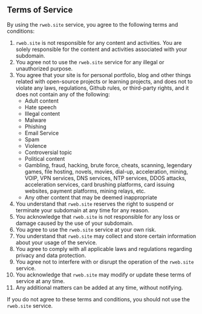 ## Terms of Service

By using the `rweb.site` service, you agree to the following terms and conditions:

1. `rweb.site` is not responsible for any content and activities. You are solely responsible for the content and activities associated with your subdomain.
2. You agree not to use the `rweb.site` service for any illegal or unauthorized purpose.
3. You agree that your site is for personal portfolio, blog and other things related with open-source projects or learning projects, and does not to violate any laws, regulations, Github rules, or third-party rights, and it does not contain any of the following:
    - Adult content
    - Hate speech
    - Illegal content
    - Malware
    - Phishing
    - Email Service
    - Spam
    - Violence
    - Controversial topic
    - Political content
    - Gambling, fraud, hacking, brute force, cheats, scanning, legendary games, file hosting, novels, movies, dial-up, acceleration, mining, VOIP, VPN services, DNS services, NTP services, DDOS attacks, acceleration services, card brushing platforms, card issuing websites, payment platforms, mining relays, etc.
    - Any other content that may be deemed inappropriate
4. You understand that `rweb.site` reserves the right to suspend or terminate your subdomain at any time for any reason.
5. You acknowledge that `rweb.site` is not responsible for any loss or damage caused by the use of your subdomain.
6. You agree to use the `rweb.site` service at your own risk.
7. You understand that `rweb.site` may collect and store certain information about your usage of the service.
8.  You agree to comply with all applicable laws and regulations regarding privacy and data protection.
9.  You agree not to interfere with or disrupt the operation of the `rweb.site` service.
10. You acknowledge that `rweb.site` may modify or update these terms of service at any time.
11. Any additional matters can be added at any time, without notifying.

If you do not agree to these terms and conditions, you should not use the `rweb.site` service.

